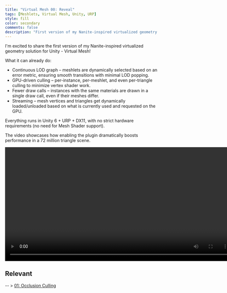 ```yaml
---
title: "Virtual Mesh 00: Reveal"
tags: [Meshlets, Virtual Mesh, Unity, URP]
style: fill
color: secondary
comments: false
description: "First version of my Nanite-inspired virtualized geometry solution for Unity"
---
```

I'm excited to share the first version of my Nanite-inspired virtualized geometry solution for Unity - Virtual Mesh!

What it can already do:
- Continuous LOD graph – meshlets are dynamically selected based on an error metric, ensuring smooth transitions with minimal LOD popping.
- GPU-driven culling – per-instance, per-meshlet, and even per-triangle culling to minimize vertex shader work.
- Fewer draw calls – instances with the same materials are drawn in a single draw call, even if their meshes differ.
- Streaming – mesh vertices and triangles get dynamically loaded/unloaded based on what is currently used and requested on the GPU.

Everything runs in Unity 6 + URP + DX11, with no strict hardware requirements (no need for Mesh Shader support).

The video showcases how enabling the plugin dramatically boosts performance in a 72 million triangle scene.

<html>
    <video controls width="750"><source src="/assets/blog/2025-03-14-virtual-mesh-00.md.mp4" type="video/mp4" /></video>
</html>

## Relevant

-- > [01: Occlusion Culling](/blog/virtual-mesh-01)